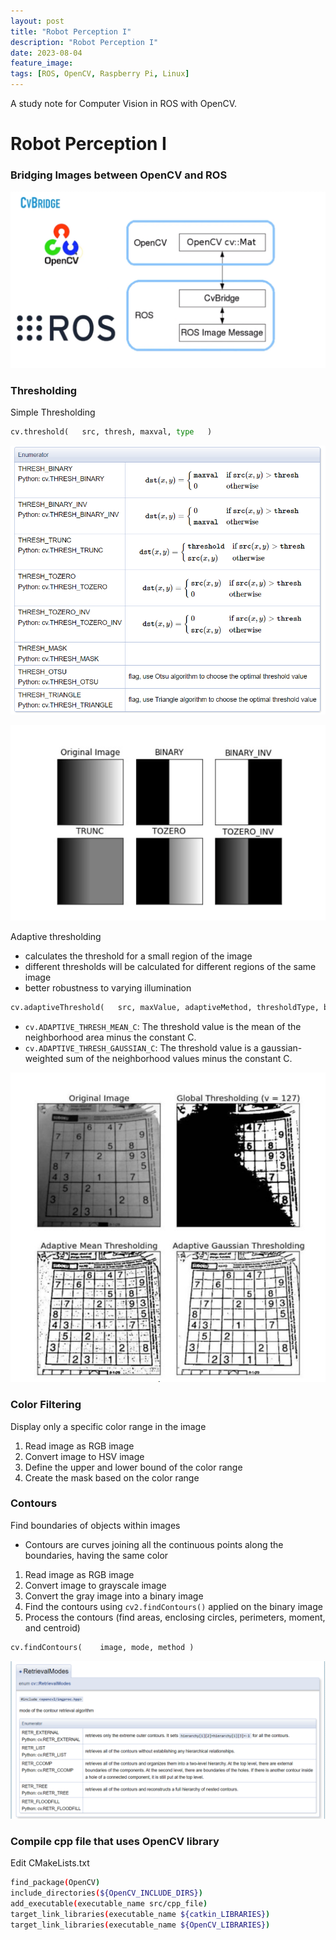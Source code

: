 ```yaml
---
layout: post
title: "Robot Perception I"
description: "Robot Perception I"
date: 2023-08-04
feature_image: 
tags: [ROS, OpenCV, Raspberry Pi, Linux]
---
```


A study note for Computer Vision in ROS with OpenCV.

<!--more-->

# Robot Perception I

### Bridging Images between OpenCV and ROS

![Untitled](/images/2023-08-04/Untitled.png)

### Thresholding

Simple Thresholding

```python
cv.threshold(	src, thresh, maxval, type	)
```

![Untitled](/images/2023-08-04/Untitled%201.png)

![Untitled](/images/2023-08-04/Untitled%202.png)

Adaptive thresholding

- calculates the threshold for a small region of the image
- different thresholds will be calculated for different regions of the same image
- better robustness to varying illumination

```python
cv.adaptiveThreshold(	src, maxValue, adaptiveMethod, thresholdType, blockSize, C )
```

- `cv.ADAPTIVE_THRESH_MEAN_C`: The threshold value is the mean of the neighborhood area minus the constant C.
- `cv.ADAPTIVE_THRESH_GAUSSIAN_C`: The threshold value is a gaussian-weighted sum of the neighborhood values minus the constant C.

![Untitled](/images/2023-08-04/Untitled%203.png)

### Color Filtering

Display only a specific color range in the image

1. Read image as RGB image
2. Convert image to HSV image
3. Define the upper and lower bound of the color range
4. Create the mask based on the color range

### Contours

Find boundaries of objects within images

- Contours are curves joining all the continuous points along the boundaries, having the same color
1. Read image as RGB image
2. Convert image to grayscale image
3. Convert the gray image into a binary image
4. Find the contours using `cv2.findContours()` applied on the binary image
5. Process the contours (find areas, enclosing circles, perimeters, moment, and centroid)

```python
cv.findContours(	image, mode, method	)
```

![Untitled](/images/2023-08-04/Untitled%204.png)

### Compile cpp file that uses OpenCV library

Edit CMakeLists.txt

```bash
find_package(OpenCV)
include_directories(${OpenCV_INCLUDE_DIRS})
add_executable(executable_name src/cpp_file)
target_link_libraries(executable_name ${catkin_LIBRARIES})
target_link_libraries(executable_name ${OpenCV_LIBRARIES})
```